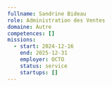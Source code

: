 ```yaml
---
fullname: Sandrine Bideau
role: Administration des Ventes
domaine: Autre
competences: []
missions:
  - start: 2024-12-16
    end: 2025-12-31
    employer: OCTO
    status: service
    startups: []
---
```


